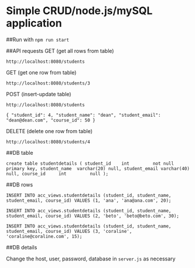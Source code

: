 # Simple CRUD/node.js/mySQL application

##Run with
`npm run start`

##API requests
GET (get all rows from table)

`http://localhost:8080/students`

GET (get one row from table)

`http://localhost:8080/students/3`

POST (insert-update table)

`http://localhost:8080/students`

`{
    "student_id": 4,
    "student_name": "dean",
    "student_email": "dean@dean.com",
    "course_id": 50
}`

DELETE (delete one row from table)

`http://localhost:8080/students/4`

##DB table

`create table studentdetails
(
    student_id    int         not null
        primary key,
    student_name  varchar(20) null,
    student_email varchar(40) null,
    course_id     int         null
);`

##DB rows

`INSERT INTO acc_views.studentdetails (student_id, student_name, student_email, course_id) VALUES (1, 'ana', 'ana@ana.com', 20);`

`INSERT INTO acc_views.studentdetails (student_id, student_name, student_email, course_id) VALUES (2, 'beto', 'beto@beto.com', 30);`

`INSERT INTO acc_views.studentdetails (student_id, student_name, student_email, course_id) VALUES (3, 'coraline', 'coraline@coraline.com', 15);`

##DB details

Change the host, user, password, database in `server.js` as necessary
